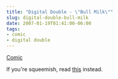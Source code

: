 ```yaml
---
title: "Digital Double - \"Bull Milk\""
slug: digital-double-bull-milk
date: 2007-01-19T01:41:00-06:00
tags:
- comic
- digital double
---
```

[Comic](http://digitaldouble.smackjeeves.com/comics/102936/)

If you're squeemish, read [this](http://www.hannibal.k12.mo.us/EField/tchrs/special/mridout/family%20circus%20mother%20kid%20bonding.gif) instead.
